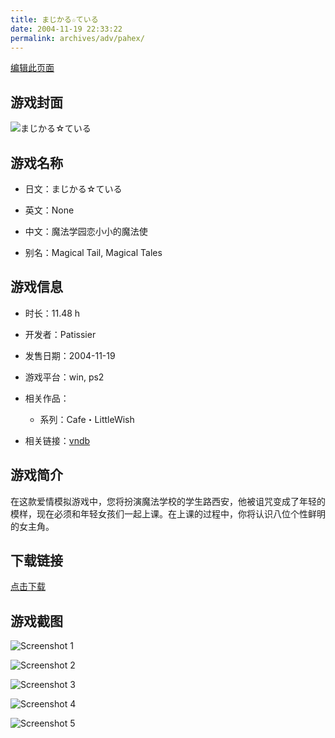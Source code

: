 ```yaml
---
title: まじかる☆ている
date: 2004-11-19 22:33:22
permalink: archives/adv/pahex/
---
```

[编辑此页面](https://github.com/ACG-3/ADV3-source/blob/main/source/_posts/%E3%81%BE%E3%81%98%E3%81%8B%E3%82%8B%E2%98%86%E3%81%A6%E3%81%84%E3%82%8B.md)

## 游戏封面

![まじかる☆ている](https://pan.timero.xyz/d/onedrive/img_lib_001/%E3%81%BE%E3%81%98%E3%81%8B%E3%82%8B%E2%98%86%E3%81%A6%E3%81%84%E3%82%8B_cover.avif)


## 游戏名称

- 日文：まじかる☆ている
- 英文：None
- 中文：魔法学园恋小小的魔法使

- 别名：Magical Tail, Magical Tales


## 游戏信息

- 时长：11.48 h
- 开发者：Patissier
- 发售日期：2004-11-19
- 游戏平台：win, ps2
- 相关作品：
   - 系列：Cafe・LittleWish

- 相关链接：[vndb](https://vndb.org/v2982)


## 游戏简介

在这款爱情模拟游戏中，您将扮演魔法学校的学生路西安，他被诅咒变成了年轻的模样，现在必须和年轻女孩们一起上课。在上课的过程中，你将认识八位个性鲜明的女主角。




## 下载链接

[点击下载](https://pan.timero.xyz/onedrive/adv_lib_001/%E3%81%BE%E3%81%98%E3%81%8B%E3%82%8B%E2%98%86%E3%81%A6%E3%81%84%E3%82%8B)


## 游戏截图


![Screenshot 1](https://pan.timero.xyz/d/onedrive/img_lib_001/%E3%81%BE%E3%81%98%E3%81%8B%E3%82%8B%E2%98%86%E3%81%A6%E3%81%84%E3%82%8B_Screenshot_1.avif)

![Screenshot 2](https://pan.timero.xyz/d/onedrive/img_lib_001/%E3%81%BE%E3%81%98%E3%81%8B%E3%82%8B%E2%98%86%E3%81%A6%E3%81%84%E3%82%8B_Screenshot_2.avif)

![Screenshot 3](https://pan.timero.xyz/d/onedrive/img_lib_001/%E3%81%BE%E3%81%98%E3%81%8B%E3%82%8B%E2%98%86%E3%81%A6%E3%81%84%E3%82%8B_Screenshot_3.avif)

![Screenshot 4](https://pan.timero.xyz/d/onedrive/img_lib_001/%E3%81%BE%E3%81%98%E3%81%8B%E3%82%8B%E2%98%86%E3%81%A6%E3%81%84%E3%82%8B_Screenshot_4.avif)

![Screenshot 5](https://pan.timero.xyz/d/onedrive/img_lib_001/%E3%81%BE%E3%81%98%E3%81%8B%E3%82%8B%E2%98%86%E3%81%A6%E3%81%84%E3%82%8B_Screenshot_5.avif)


